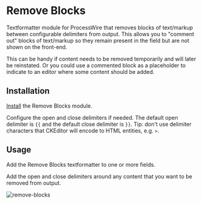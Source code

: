 # Remove Blocks

Textformatter module for ProcessWire that removes blocks of text/markup between configurable delimiters from output. This allows you to "comment out" blocks of text/markup so they remain present in the field but are not shown on the front-end.

This can be handy if content needs to be removed temporarily and will later be reinstated. Or you could use a commented block as a placeholder to indicate to an editor where some content should be added.

## Installation

[Install](http://modules.processwire.com/install-uninstall/) the Remove Blocks module.

Configure the open and close delimiters if needed. The default open delimiter is `{{` and the default close delimiter is `}}`. Tip: don't use delimiter characters that CKEditor will encode to HTML entities, e.g. `>`.

## Usage

Add the Remove Blocks textformatter to one or more fields.

Add the open and close delimiters around any content that you want to be removed from output.

![remove-blocks](https://user-images.githubusercontent.com/1538852/45066198-52696780-b111-11e8-859c-8dc8810633c8.png)